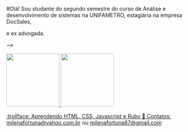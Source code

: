 #Olá!
Sou studante do segundo semestre do curso de Análise e desenvolvimento de sistemas na UNIFAMETRO,
estagiária na empresa DocSales,

e ex advogada. 


-->
<div>
<a href="https://github.com/MILENAFORTUNA">
<img height="140em" src="https://github-readme-stats.vercel.app/api/top-langs/?username=MILENAFORTUNA&layout=compact&langs_count=7&theme=dracula"/>
<img height="140em" src="https://github-readme-stats.vercel.app/api?username=MILENAFORTUNA&show_icons=true&theme=dracula&include_all_commits=true&count_private=true"/>
</div>

 :trollface: Aprendendo HTML, CSS, Javascript e Ruby
 :love_letter: Contatos: milenafortuna@yahoo.com.br ou milenafortuna87@gmail.com
